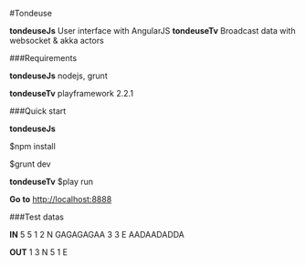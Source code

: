 #Tondeuse

**tondeuseJs** User interface with AngularJS
**tondeuseTv** Broadcast data with websocket & akka actors

###Requirements

**tondeuseJs** 
nodejs, grunt

**tondeuseTv** 
playframework 2.2.1


###Quick start

**tondeuseJs** 

 $npm install
 
 $grunt dev

**tondeuseTv** 
$play run

**Go to** [http://localhost:8888][1]

###Test datas

**IN**
5 5
1 2 N
GAGAGAGAA
3 3 E
AADAADADDA

**OUT**
1 3 N
5 1 E


  [1]: http://localhost:8888